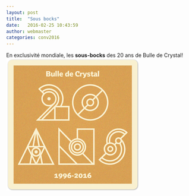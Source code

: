 ```yaml
---
layout: post
title:  "Sous bocks"
date:   2016-02-25 10:43:59
author: webmaster
categories: conv2016
---
```


En exclusivité mondiale, les **sous-bocks** des 20 ans de Bulle de Crystal! 
![sous-bock pic](/assets/sous-bock.png "Sous-bocks Bulle de Crystal")


